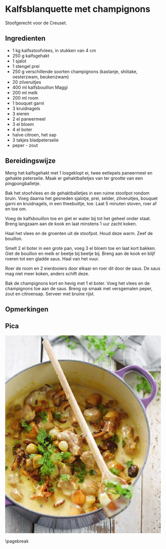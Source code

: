 # Kalfsblanquette met champignons

Stoofgerecht voor de Creuset.

## Ingredienten

  * 1 kg kalfsstoofvlees, in stukken van 4 cm
  * 250 g kalfsgehakt
  * 1 sjalot
  * 1 stengel prei
  * 250 g   verschillende soorten champignons (kastanje, shiitake, oesterzwam, beukenzwam)
  * 20 zilveruitjes
  * 400 ml kalfsbouillon Maggi
  * 200 ml melk
  * 200 ml room
  * 1 bouquet garni
  * 3 kruidnagels
  * 3 eieren
  * 2 el paneermeel
  * 3 el bloem
  * 4 el boter
  * halve citroen, het sap
  * 3 takjes bladpeterselie
  * peper - zout

## Bereidingswijze

Meng het kalfsgehakt met 1 losgeklopt ei, twee eetlepels paneermeel en gehakte peterselie. Maak er gehaktballetjes van ter grootte van een pingpongballetje.

Bak het stoofvlees en de gehaktballetjes in een ruime stoofpot rondom bruin. Voeg daarna het gesneden sjalotje, prei, selder, zilveruitjes, bouquet garni en kruidnagels, in een theebuiltje, toe. Laat 5 minuten stoven, roer af en toe om.

Voeg de kalfsbouillon toe en giet er water bij tot het geheel onder staat. Breng langzaam aan de kook en laat minstens 1 uur zacht koken.

Haal het vlees en de groenten uit de stoofpot. Houd deze warm. Zeef de bouillon.

Smelt 2 el boter in een grote pan, voeg 3 el bloem toe en laat kort bakken. Giet de bouillon en melk er beetje bij beetje bij. Breng aan de kook en blijf roeren tot een gladde saus. Haal van het vuur.

Roer de room en 2 eierdooiers door elkaar en roer dit door de saus. De saus mag niet meer koken, anders schift deze.

Bak de champignons kort en hevig met 1 el boter. Voeg het vlees en de champignons toe aan de saus. Breng op smaak met versgemalen peper, zout en citroensap. Serveer met bruine rijst.

## Opmerkingen

## Pica

![Kalfsblanquette](./kalfsblanquette.jpg)

\pagebreak
